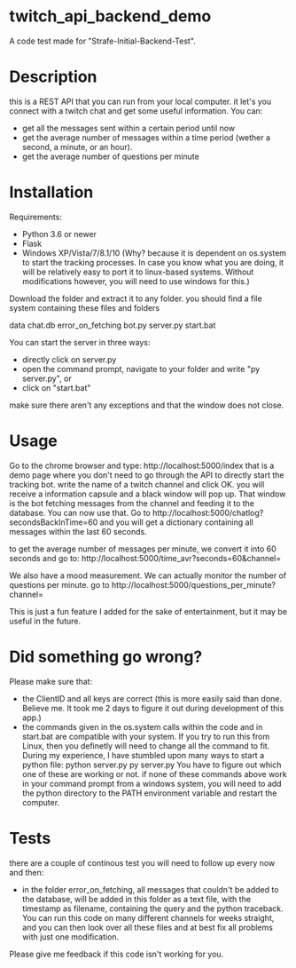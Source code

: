 # twitch_api_backend_demo
A code test made for "Strafe-Initial-Backend-Test".

# Description

this is a REST API that you can run from your local computer. it let's you connect with a twitch chat
and get some useful information. You can:
- get all the messages sent within a certain period until now
- get the average number of messages within a time period (wether a second, a minute, or an hour).
- get the average number of questions per minute

# Installation

Requirements:
- Python 3.6 or newer
- Flask
- Windows XP/Vista/7/8.1/10 (Why? because it is dependent on os.system to start the tracking processes. In case you know what you are doing, it will be relatively easy to port it to linux-based systems. Without modifications however, you will need to use windows for this.)

Download the folder and extract it to any folder. you should find a file system containing these files and folders

data
  chat.db
error_on_fetching
bot.py
server.py
start.bat

You can start the server in three ways:
* directly click on server.py
* open the command prompt, navigate to your folder and write "py server.py", or
* click on "start.bat"

make sure there aren't any exceptions and that the window does not close.

# Usage

Go to the chrome browser and type:
http://localhost:5000/index
that is a demo page where you don't need to go through the API to directly start the tracking bot.
write the name of a twitch channel and click OK. you will receive a information capsule and a black window will pop up. That window
is the bot fetching messages from the channel and feeding it to the database. You can now use that. Go to
http://localhost:5000/chatlog?secondsBackInTime=60
and you will get a dictionary containing all messages within the last 60 seconds.

to get the average number of messages per minute, we convert it into 60 seconds and go to:
http://localhost:5000/time_avr?seconds=60&channel=<channel>

We also have a mood measurement. We can actually monitor the number of questions per minute. go to
http://localhost:5000/questions_per_minute?channel=<channel>

This is just a fun feature I added for the sake of entertainment, but it may be useful in the future.

# Did something go wrong?

Please make sure that:
- the ClientID and all keys are correct (this is more easily said than done. Believe me. It took me 2 days to figure it out during
  development of this app.)
- the commands given in the os.system calls within the code and in start.bat are compatible with your system. If you try to run
  this from Linux, then you definetly will need to change all the command to fit.
  During my experience, I have stumbled upon many ways to start a python file:
  python server.py
  py server.py
  You have to figure out which one of these are working or not. if none of these commands above work in your command prompt from
  a windows system, you will need to add the python directory to the PATH environment variable and restart the computer.


# Tests
there are a couple of continous test you will need to follow up every now and then:
- in the folder error_on_fetching, all messages that couldn't be added to the database, will be added in this folder as a text file,
with the timestamp as filename, containing the query and the python traceback. You can run this code on many different channels
for weeks straight, and you can then look over all these files and at best fix all problems with just one modification.




Please give me feedback if this code isn't working for you.








